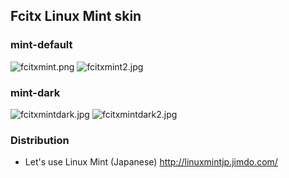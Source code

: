 ## Fcitx Linux Mint skin

### mint-default

![fcitxmint.png](https://cdn.scrot.moe/images/2016/06/09/fcitxmint.png)
![fcitxmint2.jpg](https://cdn.scrot.moe/images/2016/06/09/fcitxmint2.jpg)

### mint-dark

![fcitxmintdark.jpg](https://cdn.scrot.moe/images/2016/06/09/fcitxmintdark.jpg)
![fcitxmintdark2.jpg](https://cdn.scrot.moe/images/2016/06/09/fcitxmintdark2.jpg)

### Distribution

* Let's use Linux Mint (Japanese) http://linuxmintjp.jimdo.com/

